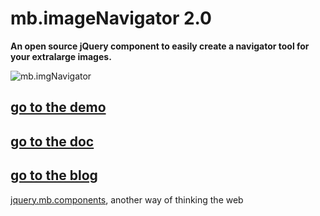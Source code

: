 # mb.imageNavigator 2.0

__An open source jQuery component to easily create a navigator tool for your extralarge images.__

![mb.imgNavigator](http://pupunzi.com/gitHub/mb.imgNavigator.jpg)


## [go to the demo](http://pupunzi.com/#mb.components/mb.imageNavigator/imageNavigator.html)
## [go to the doc](http://wiki.github.com/pupunzi/jquery.mb.imgNavigator/)
## [go to the blog](http://pupunzi.open-lab.com/mb-jquery-components/mb-imagenavigator/)


[jquery.mb.components](http://pupunzi.com/), another way of thinking the web

